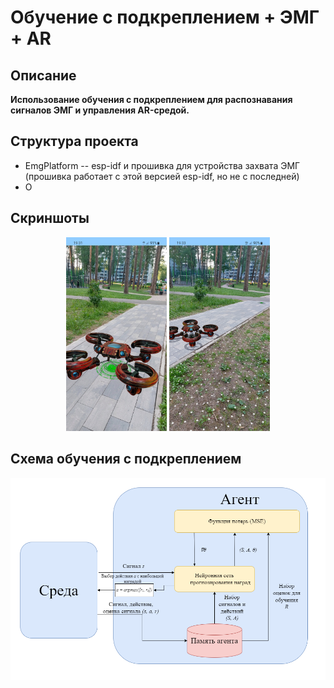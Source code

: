 # Обучение с подкреплением + ЭМГ + AR
## Описание
**Использование обучения с подкреплением для распознавания сигналов ЭМГ и управления AR-средой.**

## Структура проекта 
- EmgPlatform -- esp-idf и прошивка для устройства захвата ЭМГ (прошивка работает с этой версией esp-idf, но не с последней)
- O
## Скриншоты
<p align="center">
<img src="/media/screen1.jpeg" width="32%"/>
<img src="/media/screen2.png" width="32%"/>
</p>

## Схема обучения с подкреплением
<p align="center">
<img src="/media/rl.png" style="color: white" />
</p>
